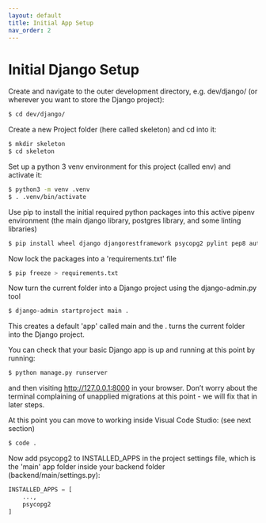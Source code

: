 ```yaml
---
layout: default
title: Initial App Setup
nav_order: 2
---
```


# Initial Django Setup

Create and navigate to the outer development directory, e.g. dev/django/ (or wherever you want to store the Django project):

``` bash
$ cd dev/django/
```

Create a new Project folder (here called skeleton) and cd into it:

``` bash
$ mkdir skeleton
$ cd skeleton
```

Set up a python 3 venv environment for this project (called env) and activate it:

``` bash
$ python3 -m venv .venv
$ . .venv/bin/activate
```

Use pip to install the initial required python packages into this active pipenv environment (the main django library, postgres library, and some linting libraries)

``` bash
$ pip install wheel django djangorestframework psycopg2 pylint pep8 autopep8
```

Now lock the packages into a 'requirements.txt' file 

``` bash
$ pip freeze > requirements.txt
```

Now turn the current folder into a Django project using the django-admin.py tool

``` bash
$ django-admin startproject main .
```

This creates a default 'app' called main and the . turns the current folder into the Django project.

You can check that your basic Django app is up and running at this point by running:

``` bash
$ python manage.py runserver
```

and then visiting http://127.0.0.1:8000 in your browser. Don’t worry about the terminal complaining of unapplied migrations at this point - we will fix that in later steps.

At this point you can move to working inside Visual Code Studio: (see next section)

``` bash
$ code .
```

Now add psycopg2 to INSTALLED_APPS in the project settings file, which is the 'main' app folder inside your backend folder (backend/main/settings.py):

``` python
INSTALLED_APPS = [
    ...,
    psycopg2 
]
```
